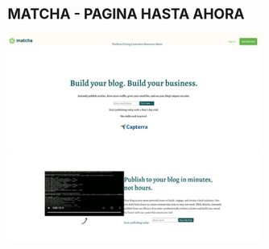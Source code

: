 # MATCHA - PAGINA HASTA AHORA

![Image text](https://raw.githubusercontent.com/mibarra24/Frontend-Fundamentals/main/sesion-03/Postwork-Matcha/assets/Matcha-1.png)
![Image text](https://raw.githubusercontent.com/mibarra24/Frontend-Fundamentals/main/sesion-03/Postwork-Matcha/assets/Matcha-2.png)
